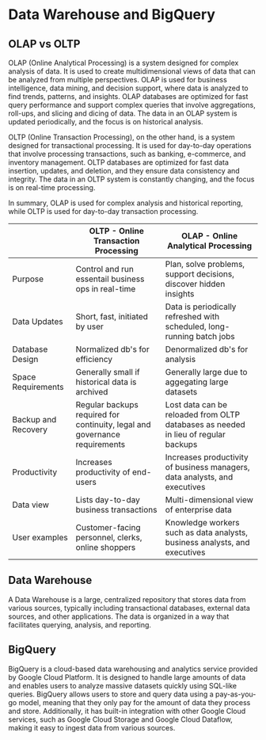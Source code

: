 # Data Warehouse and BigQuery

## OLAP vs OLTP

OLAP (Online Analytical Processing) is a system designed for complex analysis of data. It is used to create multidimensional views of data that can be analyzed from multiple perspectives. OLAP is used for business intelligence, data mining, and decision support, where data is analyzed to find trends, patterns, and insights. OLAP databases are optimized for fast query performance and support complex queries that involve aggregations, roll-ups, and slicing and dicing of data. The data in an OLAP system is updated periodically, and the focus is on historical analysis.

OLTP (Online Transaction Processing), on the other hand, is a system designed for transactional processing. It is used for day-to-day operations that involve processing transactions, such as banking, e-commerce, and inventory management. OLTP databases are optimized for fast data insertion, updates, and deletion, and they ensure data consistency and integrity. The data in an OLTP system is constantly changing, and the focus is on real-time processing.

In summary, OLAP is used for complex analysis and historical reporting, while OLTP is used for day-to-day transaction processing.

|   | OLTP - Online Transaction Processing | OLAP - Online Analytical Processing |
|---|---|---|
| Purpose | Control and run essentail business ops in real-time | Plan, solve problems, support decisions, discover hidden insights  |
| Data Updates  |  Short, fast, initiated by user | Data is periodically refreshed with scheduled, long-running batch jobs  |
| Database Design | Normalized db's for efficiency  | Denormalized db's for analysis  |
| Space Requirements | Generally small if historical data is archived  | Generally large due to aggegating large datasets  |
| Backup and Recovery | Regular backups required for continuity, legal and governance requirements  | Lost data can be reloaded from OLTP databases as needed in lieu of regular backups  |
| Productivity | Increases productivity of end-users  | Increases productivity of business managers, data analysts, and executives  |
| Data view | Lists day-to-day business transactions  | Multi-dimensional view of enterprise data  |
| User examples | Customer-facing personnel, clerks, online shoppers  | Knowledge workers such as data analysts, business analysts, and executives  |
## Data Warehouse

A Data Warehouse is a large, centralized repository that stores data from various sources, typically including transactional databases, external data sources, and other applications. The data is organized in a way that facilitates querying, analysis, and reporting.

## BigQuery

BigQuery is a cloud-based data warehousing and analytics service provided by Google Cloud Platform. It is designed to handle large amounts of data and enables users to analyze massive datasets quickly using SQL-like queries. BigQuery allows users to store and query data using a pay-as-you-go model, meaning that they only pay for the amount of data they process and store. Additionally, it has built-in integration with other Google Cloud services, such as Google Cloud Storage and Google Cloud Dataflow, making it easy to ingest data from various sources.
